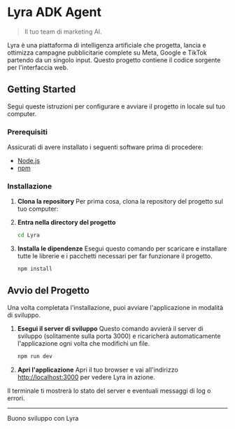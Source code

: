 
# Lyra ADK Agent

> Il tuo team di marketing AI.

Lyra è una piattaforma di intelligenza artificiale che progetta, lancia e ottimizza campagne pubblicitarie complete su Meta, Google e TikTok partendo da un singolo input. Questo progetto contiene il codice sorgente per l'interfaccia web.

## Getting Started

Segui queste istruzioni per configurare e avviare il progetto in locale sul tuo computer.

### Prerequisiti

Assicurati di avere installato i seguenti software prima di procedere:

-   [Node.js](https://nodejs.org/)
-   [npm](https://www.npmjs.com/)

### Installazione

1.  **Clona la repository**
    Per prima cosa, clona la repository del progetto sul tuo computer:

2.  **Entra nella directory del progetto**
    ```sh
    cd Lyra
    ```

3.  **Installa le dipendenze**
    Esegui questo comando per scaricare e installare tutte le librerie e i pacchetti necessari per far funzionare il progetto.
    ```sh
    npm install
    ```
    
## Avvio del Progetto

Una volta completata l'installazione, puoi avviare l'applicazione in modalità di sviluppo.

1.  **Esegui il server di sviluppo**
    Questo comando avvierà il server di sviluppo (solitamente sulla porta 3000) e ricaricherà automaticamente l'applicazione ogni volta che modifichi un file.
    ```sh
    npm run dev
    ```

2.  **Apri l'applicazione**
    Apri il tuo browser e vai all'indirizzo [http://localhost:3000](http://localhost:3000) per vedere Lyra in azione.

Il terminale ti mostrerà lo stato del server e eventuali messaggi di log o errori.

---

Buono sviluppo con Lyra
